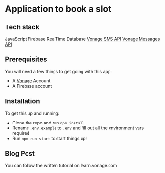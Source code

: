 # Application to book a slot

## Tech stack
JavaScript
Firebase RealTime Database
[Vonage SMS API](https://www.vonage.co.uk/communications-apis/sms/)
[Vonage Messages API](https://www.vonage.co.uk/communications-apis/sms/)

## Prerequisites
You will need a few things to get going with this app:

- A [Vonage](https://vonage.com) Account
- A Firebase account

## Installation

To get this up and running:

- Clone the repo and run `npm install`
- Rename `.env.example` to `.env` and fill out all the environment vars required
- Run `npm run start` to start things up!

## Blog Post
You can follow the written tutorial on learn.vonage.com
